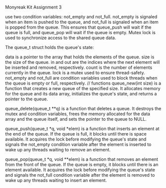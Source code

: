 Monyreak Kit 
Assignment 3

use two condition variables: not_empty and not_full.
not_empty is signaled when an item is pushed to the queue,
and not_full is signaled when an item is popped from the queue. 
This ensures that queue_push will wait if the queue is full, and queue_pop will wait if the queue is empty. Mutex lock is used to synchronize access to the shared queue data.

The queue_t struct holds the queue's state:

data is a pointer to the array that holds the elements of the queue.
size is the size of the queue.
in and out are the indices where the next element will be inserted and removed, respectively.
count is the number of elements currently in the queue.
lock is a mutex used to ensure thread-safety.
not_empty and not_full are condition variables used to block threads when the queue is empty or full, respectively.
// functions 
queue_new(int size) is a function that creates a new queue of the specified size. It allocates memory for the queue and its data array, initializes the queue's state, and returns a pointer to the queue.

queue_delete(queue_t **q) is a function that deletes a queue. It destroys the mutex and condition variables, frees the memory allocated for the data array and the queue itself, and sets the pointer to the queue to NULL.

queue_push(queue_t *q, void *elem) is a function that inserts an element at the end of the queue. If the queue is full, it blocks until there is space available. It acquires the lock before modifying the queue's state and signals the not_empty condition variable after the element is inserted to wake up any threads waiting to remove an element.

queue_pop(queue_t *q, void **elem) is a function that removes an element from the front of the queue. If the queue is empty, it blocks until there is an element available. It acquires the lock before modifying the queue's state and signals the not_full condition variable after the element is removed to wake up any threads waiting to insert an element.